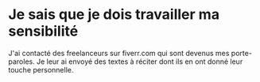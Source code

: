 # Je sais que je dois travailler ma sensibilité


J'ai contacté des freelanceurs sur fiverr.com qui sont devenus mes porte-paroles. Je leur ai envoyé des textes à réciter dont ils en ont donné leur touche personnelle.
